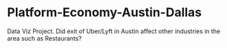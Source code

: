 # Platform-Economy-Austin-Dallas
Data Viz Project. Did exit of Uber/Lyft in Austin affect other industries in the area such as Restaurants?
